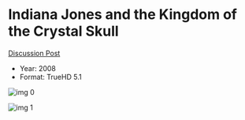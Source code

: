# Indiana Jones and the Kingdom of the Crystal Skull

[Discussion Post](https://www.avsforum.com/threads/bass-eq-for-filtered-movies.2995212/post-57015002)

* Year: 2008
* Format: TrueHD 5.1

![img 0](https://i.imgur.com/M6MP2cA.jpg)

![img 1](https://i.imgur.com/SlBm9GJ.jpg)

